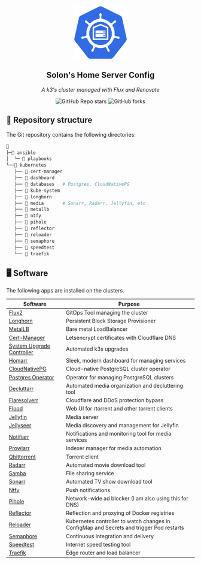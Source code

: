<div align="center">

<img src="https://raw.githubusercontent.com/auricom/home-ops/main/docs/src/assets/logo.png" align="center" width="144px" height="144px"/>

## Solon's Home Server Config

_A k3's cluster managed with Flux and Renovate_

</div>

<div align="center">

![GitHub Repo stars](https://img.shields.io/github/stars/1Solon/AS2-AES-Encryption?style=for-the-badge)
![GitHub forks](https://img.shields.io/github/forks/1Solon/AS2-AES-Encryption?style=for-the-badge)

</div>

## 📂 Repository structure

The Git repository contains the following directories:

```sh
📁
├─📁 ansible 
│  └─ 📁 playbooks
└──📁 kubernetes     
   ├── 📁 cert-manager
   ├── 📁 dashboard
   ├── 📁 databases   # Postgres, CloudNativePG
   ├── 📁 kube-system
   ├── 📁 longhorn
   ├── 📁 media       # Sonarr, Radarr, Jellyfin, etc
   ├── 📁 metallb
   ├── 📁 ntfy
   ├── 📁 pihole
   ├── 📁 reflector
   ├── 📁 reloader
   ├── 📁 semaphore
   ├── 📁 speedtest
   └── 📁 traefik
```

## 🖥️ Software

The following apps are installed on the clusters.

| Software                                                                          | Purpose                                                       |
| --------------------------------------------------------------------------------- | ------------------------------------------------------------- |
| [Flux2](https://fluxcd.io)                                                        | GitOps Tool managing the cluster                              |
| [Longhorn](https://longhorn.io)                                                   | Persistent Block Storage Provisioner                          |
| [MetalLB](https://metallb.universe.tf)                                            | Bare metal LoadBalancer                                       |
| [Cert-Manager](https://cert-manager.io)                                           | Letsencrypt certificates with Cloudflare DNS                  |
| [System Upgrade Controller](https://github.com/rancher/system-upgrade-controller) | Automated k3s upgrades                                        |
| [Homarr](https://github.com/ajnart/homarr)                                        | Sleek, modern dashboard for managing services                 |
| [CloudNativePG](https://cloudnative-pg.io)                                        | Cloud-native PostgreSQL cluster operator                      |
| [Postgres Operator](https://www.postgresql.org)                                   | Operator for managing PostgreSQL clusters                     |
| [Decluttarr](https://github.com/decluttarr/decluttarr)                            | Automated media organization and decluttering tool            |
| [Flaresolverr](https://github.com/FlareSolverr/FlareSolverr)                      | Cloudflare and DDoS protection bypass                         |
| [Flood](https://github.com/jfurrow/flood)                                         | Web UI for rtorrent and other torrent clients                 |
| [Jellyfin](https://jellyfin.org)                                                  | Media server                                                  |
| [Jellyseer](https://github.com/Fallenbagel/jellyseerr)                            | Media discovery and management for Jellyfin                   |
| [Notifiarr](https://notifiarr.wiki)                                               | Notifications and monitoring tool for media services          |
| [Prowlarr](https://github.com/Prowlarr/Prowlarr)                                  | Indexer manager for media automation                          |
| [Qbittorrent](https://www.qbittorrent.org)                                        | Torrent client                                                |
| [Radarr](https://radarr.video)                                                    | Automated movie download tool                                 |
| [Samba](https://www.samba.org)                                                    | File sharing service                                          |
| [Sonarr](https://sonarr.tv)                                                       | Automated TV show download tool                               |
| [Ntfy](https://ntfy.sh)                                                           | Push notifications                                            |
| [Pihole](https://pi-hole.net)                                                     | Network-wide ad blocker (I am also using this for DNS)        |
| [Reflector](https://github.com/werwolfby/reflector)                               | Reflection and proxying of Docker registries                  |
| [Reloader](https://github.com/stakater/Reloader)                                  | Kubernetes controller to watch changes in ConfigMap and Secrets and trigger Pod restarts  |
| [Semaphore](https://semaphoreci.com)                                              | Continuous integration and delivery                           |
| [Speedtest](https://github.com/sivel/speedtest-cli)                               | Internet speed testing tool                                   |
| [Traefik](https://traefik.io)                                                     | Edge router and load balancer                                 |